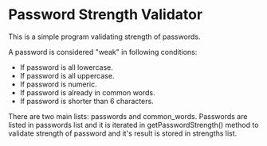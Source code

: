 # Password Strength Validator
This is a simple program validating strength of passwords.

A password is considered "weak" in following conditions:
  - If password is all lowercase.
  - If password is all uppercase.
  - If password is numeric.
  - If password is already in common words.
  - If password is shorter than 6 characters.
  
There are two main lists: passwords and common_words. Passwords are listed in passwords list and it is iterated in getPasswordStrength() method to validate strength of password and it's result is stored in strengths list. 
